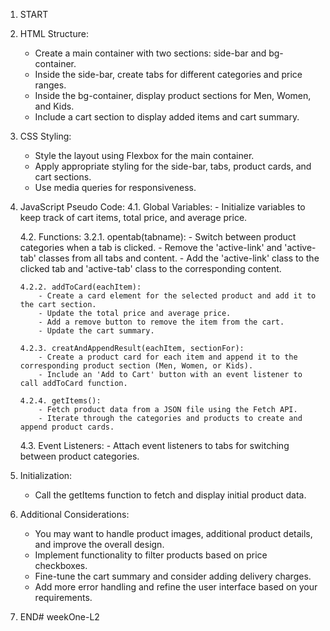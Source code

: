 1. START
2. HTML Structure:
    - Create a main container with two sections: side-bar and bg-container.
    - Inside the side-bar, create tabs for different categories and price ranges.
    - Inside the bg-container, display product sections for Men, Women, and Kids.
    - Include a cart section to display added items and cart summary.

3. CSS Styling:
    - Style the layout using Flexbox for the main container.
    - Apply appropriate styling for the side-bar, tabs, product cards, and cart sections.
    - Use media queries for responsiveness.

4. JavaScript Pseudo Code:
   4.1. Global Variables:
       - Initialize variables to keep track of cart items, total price, and average price.
   
   4.2. Functions:
       3.2.1. opentab(tabname):
           - Switch between product categories when a tab is clicked.
           - Remove the 'active-link' and 'active-tab' classes from all tabs and content.
           - Add the 'active-link' class to the clicked tab and 'active-tab' class to the corresponding content.

       4.2.2. addToCard(eachItem):
           - Create a card element for the selected product and add it to the cart section.
           - Update the total price and average price.
           - Add a remove button to remove the item from the cart.
           - Update the cart summary.

       4.2.3. creatAndAppendResult(eachItem, sectionFor):
           - Create a product card for each item and append it to the corresponding product section (Men, Women, or Kids).
           - Include an 'Add to Cart' button with an event listener to call addToCard function.

       4.2.4. getItems():
           - Fetch product data from a JSON file using the Fetch API.
           - Iterate through the categories and products to create and append product cards.

   4.3. Event Listeners:
       - Attach event listeners to tabs for switching between product categories.

5. Initialization:
   - Call the getItems function to fetch and display initial product data.

6. Additional Considerations:
   - You may want to handle product images, additional product details, and improve the overall design.
   - Implement functionality to filter products based on price checkboxes.
   - Fine-tune the cart summary and consider adding delivery charges.
   - Add more error handling and refine the user interface based on your requirements.
7. END#   w e e k O n e - L 2  
 